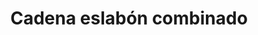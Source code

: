 ---
title: Cadena eslabón combinado
date: 
draft: false

# descripcion
description : Cadena de plata (varias medidas)

materials: Plata 925

color: Plateado

dimensions: 40cm, 45cm y 50cm

code: 04-12-0080

type: "Colgantes"

categories: []

# Images
# first image will be shown in the product page
images:
  # - image: "images/path_to_image"
  # La ubicacion de las imagenes es imagenes/Colgantes/Colgantes.Cadenas/04-12-0080-cadena-eslabon-combinado
  - image: "./images/colgantes/cadenas/04-12-0080-cadena-eslabon-combinado_a.JPG"
---